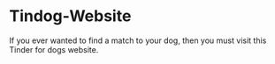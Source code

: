 # Tindog-Website
If you ever wanted to find a match to your dog, then you must visit this Tinder for dogs website.
